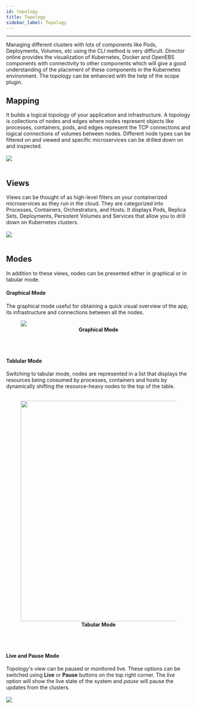 ```yaml
---
id: topology
title: Topology
sidebar_label: Topology
---
```


------


Managing different clusters with lots of components like Pods, Deployments, Volumes, etc using the CLI method is very difficult. Director online provides the visualization of Kubernetes, Docker and OpenEBS components with connectivity to other components which will give a good understanding of the placement of these components in the Kubernetes environment. The topology can be enhanced with the help of the scope plugin.

## Mapping

It builds a logical topology of your application and infrastructure. A topology is collections of nodes and edges where nodes represent objects like processes, containers, pods, and edges represent the TCP connections and logical connections of volumes between nodes. Different node types can be filtered on and viewed and specific microservices can be drilled down on and inspected.<br><br>
<img src="/home/anupriya/mayadata-docs/docs/assets/product/Mapping.png">
<br><br>

## Views
 Views can be thought of as high-level filters on your containerized microservices as they run in the cloud. They are categorized into Processes, Containers, Orchestrators, and Hosts. It displays Pods, Replica Sets, Deployments, Persistent Volumes and Services that allow you to drill down on Kubernetes clusters.<br><br>
 <img src="/home/anupriya/mayadata-docs/docs/assets/product/Views.png">
 <br><br>


 ## Modes
  In addition to these views, nodes can be presented either in graphical or in tabular mode.

 #### Graphical Mode
 The graphical mode useful for obtaining a quick visual overview of the app, its infrastructure and connections between all the nodes.
 <figure>
 <img src="/home/anupriya/mayadata-docs/docs/assets/product/Mapping.png">
<center><figcaption><b>Graphical Mode</b></figcaption> <center>
</figure>
<br><br>

 #### Tablular Mode

  Switching to tabular mode, nodes are represented in a list that displays the resources being consumed by processes, containers and hosts by dynamically shifting the resource-heavy nodes to the top of the table.<br><br>
<figure>
    <img style="width:600px" src="/home/anupriya/mayadata-docs/docs/assets/product/Views.png">
    <center><figcaption><b>Tabular Mode</b></figcaption></center>
    </figure>
<br><br>

#### Live and Pause Mode

Topology's view can be paused or monitored live. These options can be switched using **Live** or **Pause** buttons on the top right corner. The *live* option will show the live state of the system and *pause* will pause the updates from the clusters.
<br><br>
<img src="/home/anupriya/mayadata-docs/docs/assets/product/LiveAndpause.png">
<br><br>





 






